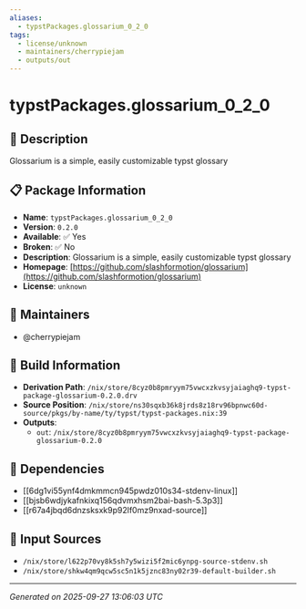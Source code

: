 ```yaml
---
aliases:
  - typstPackages.glossarium_0_2_0
tags:
  - license/unknown
  - maintainers/cherrypiejam
  - outputs/out
---
```


# typstPackages.glossarium_0_2_0

## 📝 Description

Glossarium is a simple, easily customizable typst glossary

## 📋 Package Information

- **Name**: `typstPackages.glossarium_0_2_0`
- **Version**: `0.2.0`
- **Available**: ✅ Yes
- **Broken**: ✅ No
- **Description**: Glossarium is a simple, easily customizable typst glossary
- **Homepage**: [https://github.com/slashformotion/glossarium](https://github.com/slashformotion/glossarium)
- **License**: `unknown`
## 👥 Maintainers

- @cherrypiejam


## 🔧 Build Information

- **Derivation Path**: `/nix/store/8cyz0b8pmryym75vwcxzkvsyjaiaghq9-typst-package-glossarium-0.2.0.drv`
- **Source Position**: `/nix/store/ns30sqxb36k8jrds8z18rv96bpnwc60d-source/pkgs/by-name/ty/typst/typst-packages.nix:39`
- **Outputs**:
  - `out`:  `/nix/store/8cyz0b8pmryym75vwcxzkvsyjaiaghq9-typst-package-glossarium-0.2.0`

## 🔗 Dependencies

- [[6dg1vi55ynf4dmkmmcn945pwdz010s34-stdenv-linux]]
- [[bjsb6wdjykafnkixq156qdvmxhsm2bai-bash-5.3p3]]
- [[r67a4jbqd6dnzsksxk9p92lf0mz9nxad-source]]

## 📁 Input Sources

- `/nix/store/l622p70vy8k5sh7y5wizi5f2mic6ynpg-source-stdenv.sh`
- `/nix/store/shkw4qm9qcw5sc5n1k5jznc83ny02r39-default-builder.sh`

---
*Generated on 2025-09-27 13:06:03 UTC*
